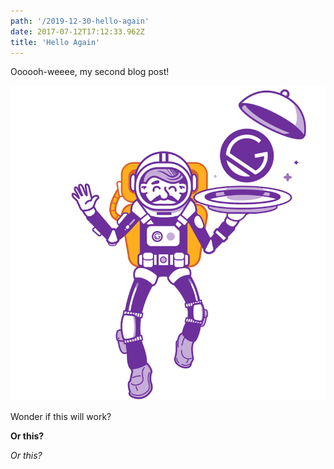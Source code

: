```yaml
---
path: '/2019-12-30-hello-again'
date: 2017-07-12T17:12:33.962Z
title: 'Hello Again'
---
```

Oooooh-weeee, my second blog post!

![Gatsby Image](./gatsby-astronaut.png)

Wonder if this will work?

**Or this?**

*Or this?*